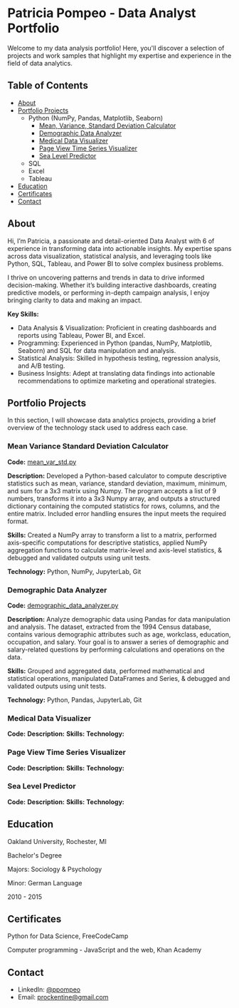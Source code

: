 # Patricia Pompeo - Data Analyst Portfolio
Welcome to my data analysis portfolio! Here, you'll discover a selection of projects and work samples that highlight my expertise and experience in the field of data analytics.

## Table of Contents
- [About](https://github.com/Prockentine/data-analyst-portfolio/blob/main/README.md#about)
- [Portfolio Projects](https://github.com/Prockentine/data-analyst-portfolio/blob/main/README.md#portfolio-project)
  - Python (NumPy, Pandas, Matplotlib, Seaborn)
      - [Mean, Variance, Standard Deviation Calculator](https://github.com/Prockentine/data-analyst-portfolio/blob/main/README.md#mean-variance-standard-deviation-calculator)
      - [Demographic Data Analyzer](https://github.com/Prockentine/data-analyst-portfolio/blob/main/README.md#demographic-data-analyzer)
      - [Medical Data Visualizer](https://github.com/Prockentine/data-analyst-portfolio/blob/main/README.md#medical-data-visualizer)
      - [Page View Time Series Visualizer](https://github.com/Prockentine/data-analyst-portfolio/blob/main/README.md#page-view-time-series-visualizer)
      - [Sea Level Predictor](https://github.com/Prockentine/data-analyst-portfolio/blob/main/README.md#sea-level-predictor)
  - SQL
  - Excel
  - Tableau
- [Education](https://github.com/Prockentine/data-analyst-portfolio/blob/main/README.md#education)
- [Certificates](https://github.com/Prockentine/data-analyst-portfolio/blob/main/README.md#certificates)
- [Contact](https://github.com/Prockentine/data-analyst-portfolio/blob/main/README.md#contact)

## About
Hi, I’m Patricia, a passionate and detail-oriented Data Analyst with 6 of experience in transforming data into actionable insights. My expertise spans across data visualization, statistical analysis, and leveraging tools like Python, SQL, Tableau, and Power BI to solve complex business problems.

I thrive on uncovering patterns and trends in data to drive informed decision-making. Whether it’s building interactive dashboards, creating predictive models, or performing in-depth campaign analysis, I enjoy bringing clarity to data and making an impact.

**Key Skills:**
- Data Analysis & Visualization: Proficient in creating dashboards and reports using Tableau, Power BI, and Excel.
- Programming: Experienced in Python (pandas, NumPy, Matplotlib, Seaborn) and SQL for data manipulation and analysis.
- Statistical Analysis: Skilled in hypothesis testing, regression analysis, and A/B testing.
- Business Insights: Adept at translating data findings into actionable recommendations to optimize marketing and operational strategies.

## Portfolio Projects
In this section, I will showcase data analytics projects, providing a brief overview of the technology stack used to address each case.

### Mean Variance Standard Deviation Calculator
**Code:** [mean_var_std.py](https://github.com/Prockentine/mean-variance-standard-deviation-calculator/blob/main/mean_var_std.py)

**Description:** Developed a Python-based calculator to compute descriptive statistics such as mean, variance, standard deviation, maximum, minimum, and sum for a 3x3 matrix using Numpy. The program accepts a list of 9 numbers, transforms it into a 3x3 Numpy array, and outputs a structured dictionary containing the computed statistics for rows, columns, and the entire matrix. Included error handling ensures the input meets the required format.

**Skills:** Created a NumPy array to transform a list to a matrix, performed axis-specific computations for descriptive statistics, applied NumPy aggregation functions to calculate matrix-level and axis-level statistics, & debugged and validated outputs using unit tests.

**Technology:** Python, NumPy, JupyterLab, Git

### Demographic Data Analyzer
**Code:** [demographic_data_analyzer.py](https://github.com/Prockentine/demographic-data-anayzer/blob/main/demographic_data_analyzer.py)

**Description:** Analyze demographic data using Pandas for data manipulation and analysis. The dataset, extracted from the 1994 Census database, contains various demographic attributes such as age, workclass, education, occupation, and salary. Your goal is to answer a series of demographic and salary-related questions by performing calculations and operations on the data.

**Skills:** Grouped and aggregated data, performed mathematical and statistical operations, manipulated DataFrames and Series, & debugged and validated outputs using unit tests.

**Technology:** Python, Pandas, JupyterLab, Git

### Medical Data Visualizer
**Code:**
**Description:**
**Skills:**
**Technology:**

### Page View Time Series Visualizer
**Code:**
**Description:**
**Skills:**
**Technology:**

### Sea Level Predictor
**Code:**
**Description:**
**Skills:**
**Technology:**

## Education
Oakland University, Rochester, MI

Bachelor's Degree

Majors: Sociology & Psychology

Minor: German Language

2010 - 2015

## Certificates
Python for Data Science, FreeCodeCamp

Computer programming - JavaScript and the web, Khan Academy

## Contact
- LinkedIn: [@ppompeo](https://www.linkedin.com/in/ppompeo/)
- Email: prockentine@gmail.com
